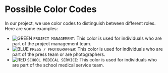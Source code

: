 # Possible Color Codes

In our project, we use color codes to distinguish between different roles. Here are some examples:

- ![GREEN](https://placehold.co/15x15/green/green.png) `PROJECT MANAGEMENT`: This color is used for individuals who are part of the project management team.
- ![BLUE](https://placehold.co/15x15/blue/blue.png) `PRESS / PHOTOGRAPHER`: This color is used for individuals who are part of the press team or are photographers.
- ![RED](https://placehold.co/15x15/red/red.png) `SCHOOL MEDICAL SERVICE`: This color is used for individuals who are part of the school medical service team.
